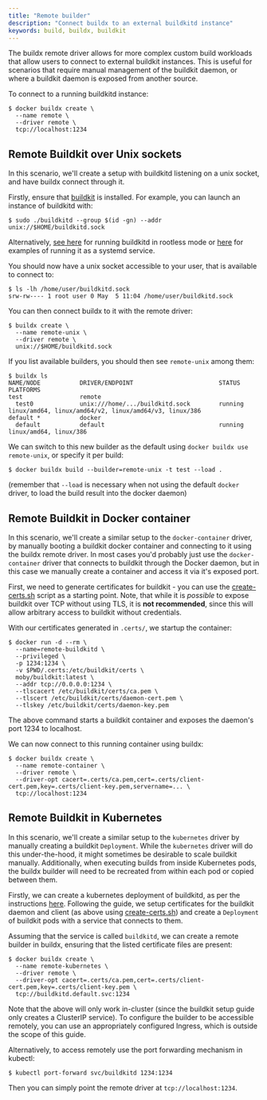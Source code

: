 ```yaml
---
title: "Remote builder"
description: "Connect buildx to an external buildkitd instance"
keywords: build, buildx, buildkit
---
```


The buildx remote driver allows for more complex custom build workloads that
allow users to connect to external buildkit instances. This is useful for
scenarios that require manual management of the buildkit daemon, or where a
buildkit daemon is exposed from another source.

To connect to a running buildkitd instance:

```console
$ docker buildx create \
  --name remote \
  --driver remote \
  tcp://localhost:1234
```

## Remote Buildkit over Unix sockets

In this scenario, we'll create a setup with buildkitd listening on a unix
socket, and have buildx connect through it.

Firstly, ensure that [buildkit](https://github.com/moby/buildkit) is installed.
For example, you can launch an instance of buildkitd with:

```console
$ sudo ./buildkitd --group $(id -gn) --addr unix://$HOME/buildkitd.sock
```

Alternatively, [see here](https://github.com/moby/buildkit/blob/master/docs/rootless.md)
for running buildkitd in rootless mode or [here](https://github.com/moby/buildkit/tree/master/examples/systemd)
for examples of running it as a systemd service.

You should now have a unix socket accessible to your user, that is available to
connect to:

```console
$ ls -lh /home/user/buildkitd.sock
srw-rw---- 1 root user 0 May  5 11:04 /home/user/buildkitd.sock
```

You can then connect buildx to it with the remote driver:

```console
$ buildx create \
  --name remote-unix \
  --driver remote \
  unix://$HOME/buildkitd.sock
```
        
If you list available builders, you should then see `remote-unix` among them:

```console
$ buildx ls
NAME/NODE           DRIVER/ENDPOINT                        STATUS  PLATFORMS
test                remote
  test0             unix:///home/.../buildkitd.sock        running linux/amd64, linux/amd64/v2, linux/amd64/v3, linux/386
default *           docker
  default           default                                running linux/amd64, linux/386
```

We can switch to this new builder as the default using `docker buildx use remote-unix`,
or specify it per build:

```console
$ docker buildx build --builder=remote-unix -t test --load .
```

(remember that `--load` is necessary when not using the default `docker`
driver, to load the build result into the docker daemon)

## Remote Buildkit in Docker container

In this scenario, we'll create a similar setup to the `docker-container`
driver, by manually booting a buildkit docker container and connecting to it
using the buildx remote driver. In most cases you'd probably just use the
`docker-container` driver that connects to buildkit through the Docker daemon,
but in this case we manually create a container and access it via it's exposed
port.

First, we need to generate certificates for buildkit - you can use the 
[create-certs.sh](https://github.com/moby/buildkit/v0.10.3/master/examples/kubernetes/create-certs.sh)
script as a starting point. Note, that while it is *possible* to expose
buildkit over TCP without using TLS, it is **not recommended**, since this will
allow arbitrary access to buildkit without credentials.

With our certificates generated in `.certs/`, we startup the container:

```console
$ docker run -d --rm \
  --name=remote-buildkitd \
  --privileged \
  -p 1234:1234 \
  -v $PWD/.certs:/etc/buildkit/certs \
  moby/buildkit:latest \
  --addr tcp://0.0.0.0:1234 \
  --tlscacert /etc/buildkit/certs/ca.pem \
  --tlscert /etc/buildkit/certs/daemon-cert.pem \
  --tlskey /etc/buildkit/certs/daemon-key.pem
```

The above command starts a buildkit container and exposes the daemon's port
1234 to localhost.

We can now connect to this running container using buildx:

```console
$ docker buildx create \
  --name remote-container \
  --driver remote \
  --driver-opt cacert=.certs/ca.pem,cert=.certs/client-cert.pem,key=.certs/client-key.pem,servername=... \
  tcp://localhost:1234
```

## Remote Buildkit in Kubernetes

In this scenario, we'll create a similar setup to the `kubernetes` driver by
manually creating a buildkit `Deployment`. While the `kubernetes` driver will
do this under-the-hood, it might sometimes be desirable to scale buildkit
manually. Additionally, when executing builds from inside Kubernetes pods,
the buildx builder will need to be recreated from within each pod or copied
between them.

Firstly, we can create a kubernetes deployment of buildkitd, as per the
instructions [here](https://github.com/moby/buildkit/tree/master/examples/kubernetes).
Following the guide, we setup certificates for the buildkit daemon and client
(as above using [create-certs.sh](https://github.com/moby/buildkit/blob/v0.10.3/examples/kubernetes/create-certs.sh))
and create a `Deployment` of buildkit pods with a service that connects to
them.

Assuming that the service is called `buildkitd`, we can create a remote builder
in buildx, ensuring that the listed certificate files are present:

```console
$ docker buildx create \
  --name remote-kubernetes \
  --driver remote \
  --driver-opt cacert=.certs/ca.pem,cert=.certs/client-cert.pem,key=.certs/client-key.pem \
  tcp://buildkitd.default.svc:1234
```

Note that the above will only work in-cluster (since the buildkit setup guide
only creates a ClusterIP service). To configure the builder to be accessible
remotely, you can use an appropriately configured Ingress, which is outside the
scope of this guide.

Alternatively, to access remotely use the port forwarding mechanism in kubectl:

```console
$ kubectl port-forward svc/buildkitd 1234:1234
```

Then you can simply point the remote driver at `tcp://localhost:1234`.
